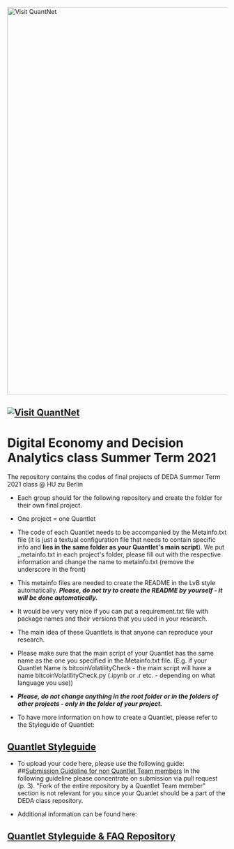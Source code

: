 [<img src="https://github.com/QuantLet/Styleguide-and-FAQ/blob/master/pictures/banner.png" width="888" alt="Visit QuantNet">](http://quantlet.de/)

## [<img src="https://github.com/QuantLet/Styleguide-and-FAQ/blob/master/pictures/qloqo.png" alt="Visit QuantNet">](http://quantlet.de/) ##

# Digital Economy and Decision Analytics class Summer Term 2021

The repository contains the codes of final projects of DEDA Summer Term 2021 class @ HU zu Berlin

* Each group should for the following repository and create the folder for their own final project.
* One project = one Quantlet 
* The code of each Quantlet needs to be accompanied by the Metainfo.txt file (it is just a textual configuration file that needs to contain specific info and **lies in the same folder as your Quantlet's main script**). We put _metainfo.txt in each project's folder, please fill out with the respective information and change the name to metainfo.txt (remove the underscore in the front)
* This metainfo files are needed to create the README in the LvB style automatically. ***Please, do not try to create the README by yourself - it will be done automatically.***
* It would be very very nice if you can put a requirement.txt file with package names and their versions that you used in your research.
* The main idea of these Quantlets is that anyone can reproduce your research.
* Please make sure that the main script of your Quantlet has the same name as the one you specified in the Metainfo.txt file. (E.g. if your Quantlet Name is bitcoinVolatilityCheck - the main script will have a name bitcoinVolatilityCheck.py (.ipynb or .r etc. - depending on what language you use))
* ***Please, do not change anything in the root folder or in the folders of other projects - only in the folder of your project.***




* To have more information on how to create a Quantlet, please refer to the Styleguide of Quantlet:
## [Quantlet Styleguide](https://github.com/QuantLet/Styleguide-and-FAQ/blob/master/guidelines/Styleguide_Guide_GitHub.pdf)


* To upload your code here, please use the following guide:
##[Submission Guideline for non Quantlet Team members](https://github.com/QuantLet/Styleguide-and-FAQ/blob/master/guidelines/Submission_Guide_GitHub_Non_Members.pdf)
In the following guideline please concentrate on submission via pull request (p. 3).
"Fork of the entire repository by a Quantlet Team member" section is not relevant for you since your Quanlet should be a part of the DEDA class repository.

* Additional information can be found here:
## [Quantlet Styleguide & FAQ Repository](https://github.com/QuantLet/Styleguide-and-FAQ)
